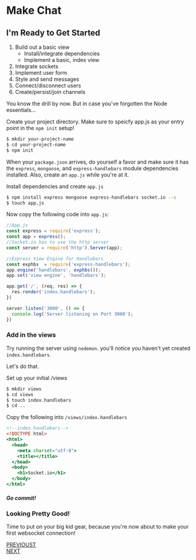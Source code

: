 # Make Chat

## I'm Ready to Get Started

1. Build out a basic view
    - Install/integrate dependencies
    - Implement a basic, index view
2. Integrate sockets
3. Implement user form
4. Style and send messages
5. Connect/disconnect users
6. Create/persist/join channels

You know the drill by now. But in case you've forgotten the Node essentials...

Create your project directory. Make sure to speicfy app.js as your entry point in the `npm init` setup!

```bash
$ mkdir your-project-name
$ cd your-project-name
$ npm init
```

When your `package.json` arrives, do yourself a favor and make sure it has the `express`, `mongoose`, and `express-handlebars` module dependencies installed. Also, create an `app.js` while you're at it.

Install dependencies and create `app.js`

```bash
$ npm install express mongoose express-handlebars socket.io --s
$ touch app.js
```

Now copy the following code into `app.js`:

```js
//App.js
const express = require('express');
const app = express();
//Socket.io has to use the http server
const server = require('http').Server(app);

//Express View Engine for Handlebars
const exphbs  = require('express-handlebars');
app.engine('handlebars', exphbs());
app.set('view engine', 'handlebars');

app.get('/', (req, res) => {
  res.render('index.handlebars');
})

server.listen('3000', () => {
  console.log('Server listening on Port 3000');
})
```
### Add in the views

Try running the server using `nodemon`. you'll notice you haven't yet created `index.handlebars`.

Let's do that.

Set up your initial /views

```bash
$ mkdir views
$ cd views
$ touch index.handlebars
$ cd ..
```

Copy the following into `/views/index.handlebars`

```handlebars
<!--index.handlebars-->
<!DOCTYPE html>
<html>
  <head>
    <meta charset="utf-8">
    <title></title>
  </head>
  <body>
    <h1>Socket.io</h1>
  </body>
</html>
```
##### Go commit!

### Looking Pretty Good!
Time to put on your big kid gear, because you're now about to make your first websocket connection!

[PREVIOUST](./1/README.md)                   <br>      [NEXT](./3/README.md)

